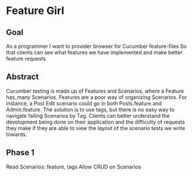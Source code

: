 Feature Girl
============

Goal
----
As a programmer
I want to provider browser for Cucumber feature-files
So that clients can see what features we have implemented and make better feature requests

Abstract
--------
Cucumber testing is made up of Features and Scenarios, where a Feature has_many Scenarios.
Features are a poor way of organizing Scenarios. For instance, a Post Edit scenario could go in both Posts.feature and Admin.feature.
The solution is to use tags, but there is no easy way to navigate failing Scenarios by Tag.
Clients can better understand the development being done on their application and the difficulty of requests they make if they are able to view the layout of the scenario tests we write towards. 

Phase 1
-------
Read Scenarios: feature, tags
Allow CRUD on Scenarios


